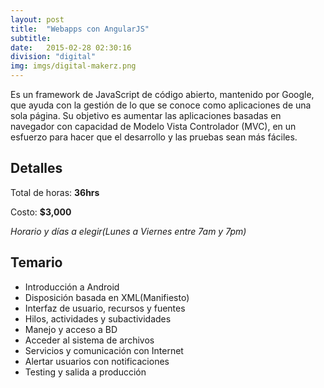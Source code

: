 ```yaml
---
layout: post
title:  "Webapps con AngularJS"
subtitle:
date:   2015-02-28 02:30:16
division: "digital"
img: imgs/digital-makerz.png
---
```

Es un framework de JavaScript de código abierto, mantenido por Google, que ayuda con la gestión de lo que se conoce como aplicaciones de una sola página. Su objetivo es aumentar las aplicaciones basadas en navegador con capacidad de Modelo Vista Controlador (MVC), en un esfuerzo para hacer que el desarrollo y las pruebas sean más fáciles.

## Detalles
Total de horas: **36hrs**

Costo: **$3,000**

*Horario y días a elegir(Lunes a Viernes entre 7am y 7pm)*

## Temario
- Introducción a Android
- Disposición basada en XML(Manifiesto)
- Interfaz de usuario, recursos y fuentes
- Hilos, actividades y subactividades
- Manejo y acceso a BD
- Acceder al sistema de archivos
- Servicios y comunicación con Internet
- Alertar usuarios con notificaciones
- Testing y salida a producción